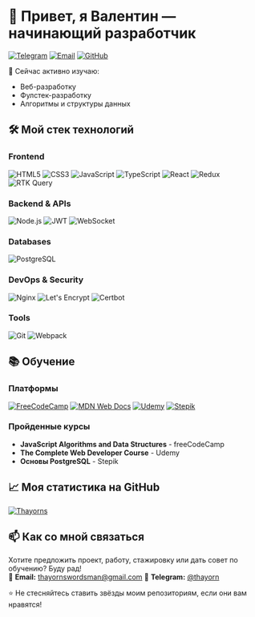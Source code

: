 # 👋 Привет, я Валентин — начинающий разработчик

[![Telegram](https://img.shields.io/badge/-Telegram-0088cc?style=flat&logo=Telegram&logoColor=white)](https://t.me/@thayorn)
[![Email](https://img.shields.io/badge/-Email-%23333?style=flat&logo=gmail)](mailto:thayornswordsman@gmail.com)
[![GitHub](https://img.shields.io/github/followers/ваш_ник?label=Follow%20on%20GitHub&style=social)](https://github.com/Thayorns)

🔭 Сейчас активно изучаю:  
- Веб-разработку
- Фулстек-разработку
- Алгоритмы и структуры данных

## 🛠 Мой стек технологий

### Frontend
![HTML5](https://img.shields.io/badge/-HTML5-E34F26?style=flat&logo=html5&logoColor=white)
![CSS3](https://img.shields.io/badge/-CSS3-1572B6?style=flat&logo=css3&logoColor=white)
![JavaScript](https://img.shields.io/badge/-JavaScript-F7DF1E?style=flat&logo=javascript&logoColor=black)
![TypeScript](https://img.shields.io/badge/-TypeScript-3178C6?style=flat&logo=typescript&logoColor=white)
![React](https://img.shields.io/badge/-React-61DAFB?style=flat&logo=react&logoColor=black)
![Redux](https://img.shields.io/badge/-Redux-764ABC?style=flat&logo=redux&logoColor=white)
![RTK Query](https://img.shields.io/badge/-RTK_Query-764ABC?style=flat&logo=redux&logoColor=white)

### Backend & APIs
![Node.js](https://img.shields.io/badge/-Node.js-339933?style=flat&logo=node.js&logoColor=white)
![JWT](https://img.shields.io/badge/-JWT-000000?style=flat&logo=json-web-tokens&logoColor=white)
![WebSocket](https://img.shields.io/badge/-WebSocket-010101?style=flat&logo=websocket&logoColor=white)

### Databases
![PostgreSQL](https://img.shields.io/badge/-PostgreSQL-4169E1?style=flat&logo=postgresql&logoColor=white)

### DevOps & Security
![Nginx](https://img.shields.io/badge/-Nginx-009639?style=flat&logo=nginx&logoColor=white)
![Let's Encrypt](https://img.shields.io/badge/-Let's_Encrypt-003A70?style=flat&logo=lets-encrypt&logoColor=white)
![Certbot](https://img.shields.io/badge/-Certbot-003A70?style=flat&logo=lets-encrypt&logoColor=white)

### Tools
![Git](https://img.shields.io/badge/-Git-F05032?style=flat&logo=git&logoColor=white)
![Webpack](https://img.shields.io/badge/-Webpack-8DD6F9?style=flat&logo=webpack&logoColor=black)

## 📚 Обучение

### Платформы
[![FreeCodeCamp](https://img.shields.io/badge/-FreeCodeCamp-0A0A23?style=flat&logo=freecodecamp&logoColor=white)](https://www.freecodecamp.org/)
[![MDN Web Docs](https://img.shields.io/badge/-MDN_Web_Docs-000000?style=flat&logo=mdn-web-docs&logoColor=white)](https://developer.mozilla.org/)
[![Udemy](https://img.shields.io/badge/-Udemy-A435F0?style=flat&logo=udemy&logoColor=white)](https://www.udemy.com/)
[![Stepik](https://img.shields.io/badge/-Stepik-01AF00?style=flat&logo=stepik&logoColor=white)](https://stepik.org/)

### Пройденные курсы
- **JavaScript Algorithms and Data Structures** - freeCodeCamp
- **The Complete Web Developer Course** - Udemy
- **Основы PostgreSQL** - Stepik

## 📈 Моя статистика на GitHub

[![Thayorns](https://github-readme-stats.vercel.app/api?username=ваш_ник&show_icons=true&theme=default)](https://github.com/Thayorns)

## 📫 Как со мной связаться

Хотите предложить проект, работу, стажировку или дать совет по обучению? Буду рад!  
📧 **Email:** thayornswordsman@gmail.com 
📱 **Telegram:** [@thayorn](https://t.me/@thayorn)  

⭐ Не стесняйтесь ставить звёзды моим репозиториям, если они вам нравятся!